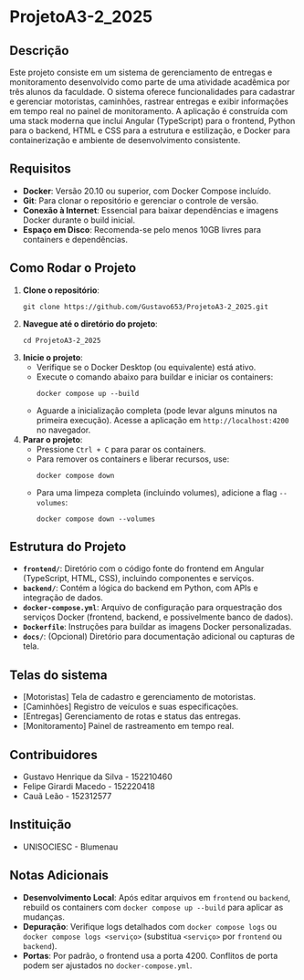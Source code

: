 # ProjetoA3-2_2025

## Descrição
Este projeto consiste em um sistema de gerenciamento de entregas e monitoramento desenvolvido como parte de uma atividade acadêmica por três alunos da faculdade. O sistema oferece funcionalidades para cadastrar e gerenciar motoristas, caminhões, rastrear entregas e exibir informações em tempo real no painel de monitoramento. A aplicação é construída com uma stack moderna que inclui Angular (TypeScript) para o frontend, Python para o backend, HTML e CSS para a estrutura e estilização, e Docker para containerização e ambiente de desenvolvimento consistente.

## Requisitos
- **Docker**: Versão 20.10 ou superior, com Docker Compose incluído.
- **Git**: Para clonar o repositório e gerenciar o controle de versão.
- **Conexão à Internet**: Essencial para baixar dependências e imagens Docker durante o build inicial.
- **Espaço em Disco**: Recomenda-se pelo menos 10GB livres para containers e dependências.

## Como Rodar o Projeto
1. **Clone o repositório**:
   ```
   git clone https://github.com/Gustavo653/ProjetoA3-2_2025.git
   ```
2. **Navegue até o diretório do projeto**:
   ```
   cd ProjetoA3-2_2025
   ```
3. **Inicie o projeto**:
   - Verifique se o Docker Desktop (ou equivalente) está ativo.
   - Execute o comando abaixo para buildar e iniciar os containers:
     ```
     docker compose up --build
     ```
   - Aguarde a inicialização completa (pode levar alguns minutos na primeira execução). Acesse a aplicação em `http://localhost:4200` no navegador.
4. **Parar o projeto**:
   - Pressione `Ctrl + C` para parar os containers.
   - Para remover os containers e liberar recursos, use:
     ```
     docker compose down
     ```
   - Para uma limpeza completa (incluindo volumes), adicione a flag `--volumes`:
     ```
     docker compose down --volumes
     ```

## Estrutura do Projeto
- **`frontend/`**: Diretório com o código fonte do frontend em Angular (TypeScript, HTML, CSS), incluindo componentes e serviços.
- **`backend/`**: Contém a lógica do backend em Python, com APIs e integração de dados.
- **`docker-compose.yml`**: Arquivo de configuração para orquestração dos serviços Docker (frontend, backend, e possivelmente banco de dados).
- **`Dockerfile`**: Instruções para buildar as imagens Docker personalizadas.
- **`docs/`**: (Opcional) Diretório para documentação adicional ou capturas de tela.

## Telas do sistema
- [Motoristas] Tela de cadastro e gerenciamento de motoristas.
- [Caminhões] Registro de veículos e suas especificações.
- [Entregas] Gerenciamento de rotas e status das entregas.
- [Monitoramento] Painel de rastreamento em tempo real.

## Contribuidores
- Gustavo Henrique da Silva - 152210460
- Felipe Girardi Macedo - 152220418
- Cauã Leão - 152312577

## Instituição
- UNISOCIESC - Blumenau

## Notas Adicionais
- **Desenvolvimento Local**: Após editar arquivos em `frontend` ou `backend`, rebuild os containers com `docker compose up --build` para aplicar as mudanças.
- **Depuração**: Verifique logs detalhados com `docker compose logs` ou `docker compose logs <serviço>` (substitua `<serviço>` por `frontend` ou `backend`).
- **Portas**: Por padrão, o frontend usa a porta 4200. Conflitos de porta podem ser ajustados no `docker-compose.yml`.
